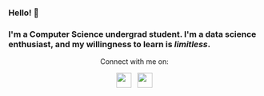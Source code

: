 ### Hello! 👋
### I'm a Computer Science undergrad student. I'm a data science enthusiast, and my willingness to learn is _limitless_. 

<p align='center'> Connect with me on: </p>

<p align='center'>
<a href="https://www.instagram.com/_paraishani/"><img height="30" src="https://github.com/WaylonWalker/WaylonWalker/blob/main/icon/instagram.jpg?raw=true"></a>&nbsp;&nbsp;
<a href="https://www.linkedin.com/in/aishani-singh-a651191a6/"><img height="30" src="https://github.com/WaylonWalker/WaylonWalker/blob/main/icon/linkedin.png?raw=true"></a>
</p>



<!--- 🔭 I’m currently working on Machine Learning projects
- 🌱 I’m currently learning 
- 👯 I’m looking to collaborate on ...
- 🤔 I’m looking for help with ...
- 📫 How to reach me: ...
- ⚡ Fun fact: ...-->

